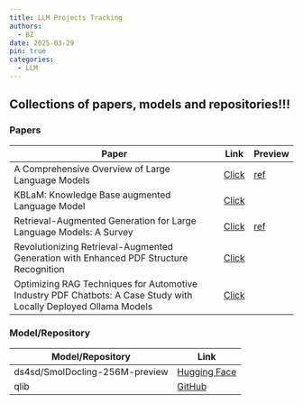 ```yaml
---
title: LLM Projects Tracking
authors:
  - BZ
date: 2025-03-29
pin: true
categories: 
  - LLM
---
```


## Collections of papers, models and repositories!!!

<!-- more -->

### Papers
| Paper | Link | Preview |
| --- | --- | --- |
| A Comprehensive Overview of Large Language Models |[Click](https://arxiv.org/abs/2307.06435) | [ref](../../assets/pdfs/2307.06435v10.pdf) |
| KBLaM: Knowledge Base augmented Language Model | [Click](https://arxiv.org/abs/2410.10450)| |
| Retrieval-Augmented Generation for Large Language Models: A Survey | [Click](https://arxiv.org/abs/2312.10997) | [ref](../../assets/pdfs/2312.10997v5.pdf) |
| Revolutionizing Retrieval-Augmented Generation with Enhanced PDF Structure Recognition| [Click](https://arxiv.org/abs/2401.12599)||
| Optimizing RAG Techniques for Automotive Industry PDF Chatbots: A Case Study with Locally Deployed Ollama Models | [Click](https://arxiv.org/abs/2408.05933)||



### Model/Repository
|Model/Repository | Link|
|--- | --- |
| ds4sd/SmolDocling-256M-preview | [Hugging Face](https://huggingface.co/ds4sd/SmolDocling-256M-preview)|
| qlib| [GitHub](https://github.com/microsoft/qlib)|
